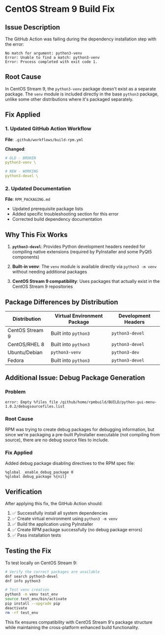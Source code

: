 # CentOS Stream 9 Build Fix

## Issue Description

The GitHub Action was failing during the dependency installation step with the error:

```
No match for argument: python3-venv
Error: Unable to find a match: python3-venv
Error: Process completed with exit code 1.
```

## Root Cause

In CentOS Stream 9, the `python3-venv` package doesn't exist as a separate package. The `venv` module is included directly in the base `python3` package, unlike some other distributions where it's packaged separately.

## Fix Applied

### 1. Updated GitHub Action Workflow

**File**: `.github/workflows/build-rpm.yml`

**Changed**:
```yaml
# OLD - BROKEN
python3-venv \

# NEW - WORKING  
python3-devel \
```

### 2. Updated Documentation

**File**: `RPM_PACKAGING.md`

- Updated prerequisite package lists
- Added specific troubleshooting section for this error
- Corrected build dependency documentation

## Why This Fix Works

1. **`python3-devel`**: Provides Python development headers needed for compiling native extensions (required by PyInstaller and some PyQt5 components)

2. **Built-in venv**: The `venv` module is available directly via `python3 -m venv` without needing additional packages

3. **CentOS Stream 9 compatibility**: Uses packages that actually exist in the CentOS Stream 9 repositories

## Package Differences by Distribution

| Distribution | Virtual Environment Package | Development Headers |
|-------------|----------------------------|-------------------|
| CentOS Stream 9 | Built into `python3` | `python3-devel` |
| CentOS/RHEL 8 | Built into `python3` | `python3-devel` |
| Ubuntu/Debian | `python3-venv` | `python3-dev` |
| Fedora | Built into `python3` | `python3-devel` |

## Additional Issue: Debug Package Generation

### Problem
```
error: Empty %files file /github/home/rpmbuild/BUILD/python-gui-menu-1.0.2/debugsourcefiles.list
```

### Root Cause
RPM was trying to create debug packages for debugging information, but since we're packaging a pre-built PyInstaller executable (not compiling from source), there are no debug source files to include.

### Fix Applied
Added debug package disabling directives to the RPM spec file:
```rpm
%global _enable_debug_package 0
%global debug_package %{nil}
```

## Verification

After applying this fix, the GitHub Action should:

1. ✅ Successfully install all system dependencies
2. ✅ Create virtual environment using `python3 -m venv`
3. ✅ Build the application using PyInstaller
4. ✅ Create RPM package successfully (no debug package errors)
5. ✅ Pass installation tests

## Testing the Fix

To test locally on CentOS Stream 9:

```bash
# Verify the correct packages are available
dnf search python3-devel
dnf info python3

# Test venv creation
python3 -m venv test_env
source test_env/bin/activate
pip install --upgrade pip
deactivate
rm -rf test_env
```

This fix ensures compatibility with CentOS Stream 9's package structure while maintaining the cross-platform enhanced build functionality.
